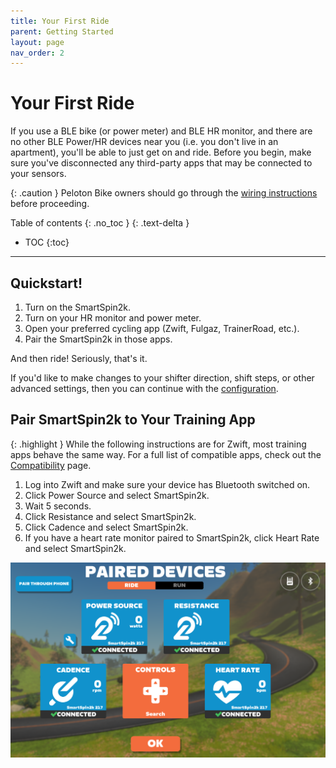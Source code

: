 ```yaml
---
title: Your First Ride
parent: Getting Started
layout: page
nav_order: 2
---
```

# Your First Ride

If you use a BLE bike (or power meter) and BLE HR monitor, and there are no other BLE Power/HR devices near you (i.e. you don't live in an apartment), you'll be able to just get on and ride.  Before you begin, make sure you've disconnected any third-party apps that may be connected to your sensors.

{: .caution }
Peloton Bike owners should go through the [wiring instructions](peloton.md) before proceeding.

Table of contents
{: .no_toc }
{: .text-delta }
- TOC
{:toc}
---

## Quickstart!
1. Turn on the SmartSpin2k. 
2. Turn on your HR monitor and power meter.
3. Open your preferred cycling app (Zwift, Fulgaz, TrainerRoad, etc.).
4. Pair the SmartSpin2k in those apps.

And then ride! Seriously, that's it. 

If you'd like to make changes to your shifter direction, shift steps, or other advanced settings, then you can continue with the [configuration](../documentation/configuration). 

## Pair SmartSpin2k to Your Training App

{: .highlight }
While the following instructions are for Zwift, most training apps behave the same way.  For a full list of compatible apps, check out the [Compatibility](../compatibility) page. 

1. Log into Zwift and make sure your device has Bluetooth switched on.
1. Click Power Source and select SmartSpin2k.
1. Wait 5 seconds.
1. Click Resistance and select SmartSpin2k.
1. Click Cadence and select SmartSpin2k.
1. If you have a heart rate monitor paired to SmartSpin2k, click Heart Rate and select SmartSpin2k.

![paired devices](../images/paired_devices.png)